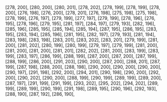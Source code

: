 [278, 200],
[280, 200],
[280, 201],
[278, 202],
[278, 199],
[278, 199],
[278, 200],
[276, 198],
[276, 200],
[278, 201],
[276, 198],
[275, 198],
[275, 198],
[278, 199],
[276, 197],
[279, 199],
[277, 197],
[279, 199],
[278, 196],
[276, 195],
[278, 196],
[279, 195],
[281, 197],
[284, 197],
[279, 193],
[282, 196],
[285, 196],
[285, 195],
[285, 194],
[285, 194],
[287, 195],
[286, 195],
[283, 195],
[283, 194],
[285, 196],
[281, 195],
[282, 197],
[279, 193],
[281, 194],
[283, 198],
[283, 198],
[283, 201],
[283, 202],
[283, 201],
[279, 199],
[281, 200],
[281, 202],
[280, 199],
[280, 199],
[279, 197],
[279, 199],
[281, 200],
[281, 200],
[281, 200],
[281, 201],
[282, 202],
[281, 200],
[283, 199],
[283, 199],
[283, 197],
[286, 199],
[288, 199],
[287, 200],
[287, 200],
[287, 199],
[288, 199],
[286, 200],
[291, 203],
[290, 200],
[287, 200],
[288, 201],
[287, 199],
[287, 198],
[288, 200],
[288, 198],
[290, 200],
[290, 200],
[290, 200],
[290, 197],
[291, 198],
[292, 200],
[294, 201],
[290, 198],
[290, 200],
[292, 200],
[290, 202],
[290, 200],
[288, 199],
[290, 199],
[289, 199],
[289, 200],
[287, 197],
[291, 199],
[291, 199],
[293, 202],
[295, 202],
[294, 202],
[289, 199],
[289, 199],
[290, 199],
[291, 198],
[289, 195],
[290, 196],
[292, 193],
[288, 190],
[287, 192],
[286, 190],
